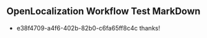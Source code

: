 ## OpenLocalization Workflow Test MarkDown
* e38f4709-a4f6-402b-82b0-c6fa65ff8c4c thanks!

<!--HONumber=Aug16_HO4-->


